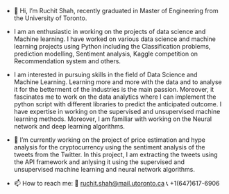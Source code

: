 - 👋 Hi, I’m Ruchit Shah, recently graduated in Master of Engineering from the University of Toronto. 
 
- I am an enthusiastic in working on the projects of data science and Machine learning. I have worked on various data science and machine learning projects using Python including the Classification problems, prediction modelling, Sentiment analysis, Kaggle competition on Recommendation system and others. 

- I am interested in pursuing skills in the field of Data Science and Machine Learning. Learning more and more with the data and to analyse it for the betterment of the industries is the main passion. Moreover, it fascinates me to work on the data analytics where I can implement the python script with different libraries to predict the anticipated outcome. I have expertise in working on the supervised and unsupervised machine learning methods. Moreover, I am familiar with working on the Neural network and deep learning algorithms.  
  
- 🌱 I’m currently working on the project of price estimation and hype analysis for the cryptocurrency using the sentiment analysis of the tweets from the Twitter. In this project, I am extracting the tweets using the API framework and anlysing it using the supervised and unsupervised machine learning and neural network algorithms.  

- 📫 How to reach me: 
  📧 ruchit.shah@mail.utoronto.ca
  📞 +1(647)617-6906
  
  
<!---
ruchitshah03/ruchitshah03 is a ✨ special ✨ repository because its `README.md` (this file) appears on your GitHub profile.
You can click the Preview link to take a look at your changes.
--->
